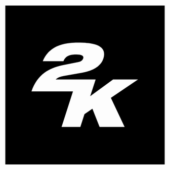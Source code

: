 <svg role="img" viewBox="0 0 24 24" xmlns="http://www.w3.org/2000/svg"><title>2K</title><path d="M0 .002v23.997h24V.002H0Zm10.962 5.592c2.36 0 4.443.416 3.799 2.423-.434 1.365-2.017 1.918-3.114 2.109l-2.757.489c-.655.114-1.039.277-1.3.549h6.012l-.818 2.529 3.446-2.529h3.755l-4.091 2.772 2.07 4.402h-3.766l-1.082-2.754-1.197.826-.619 1.928H8.471l1.718-5.374h-6.25C4.874 10.2 6.891 9.36 8.731 8.989l2.264-.457c.387-.07.64-.259.736-.557.136-.416-.32-.581-.994-.581-.784 0-1.604.074-1.984 1.005H5.646c1.009-2.474 3.483-2.805 5.316-2.805Z"/></svg>
